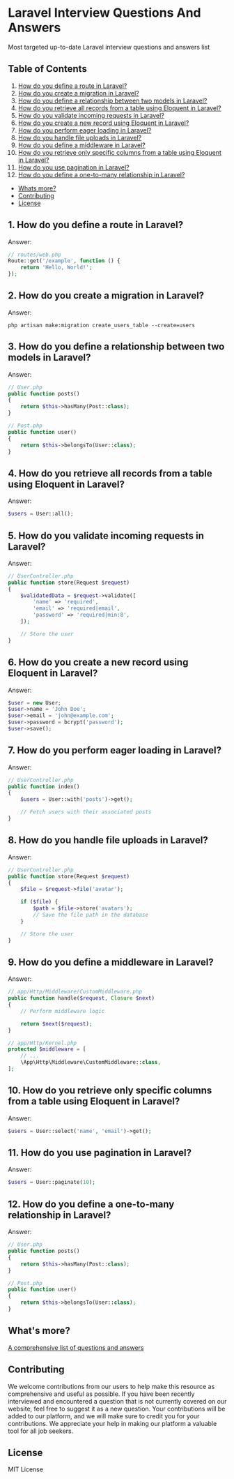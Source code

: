 # Laravel Interview Questions And Answers

Most targeted up-to-date Laravel interview questions and answers list

## Table of Contents

1. [How do you define a route in Laravel?](#1-how-do-you-define-a-route-in-laravel)
2. [How do you create a migration in Laravel?](#2-how-do-you-create-a-migration-in-laravel)
3. [How do you define a relationship between two models in Laravel?](#3-how-do-you-define-a-relationship-between-two-models-in-laravel)
4. [How do you retrieve all records from a table using Eloquent in Laravel?](#4-how-do-you-retrieve-all-records-from-a-table-using-eloquent-in-laravel)
5. [How do you validate incoming requests in Laravel?](#5-how-do-you-validate-incoming-requests-in-laravel)
6. [How do you create a new record using Eloquent in Laravel?](#6-how-do-you-create-a-new-record-using-eloquent-in-laravel)
7. [How do you perform eager loading in Laravel?](#7-how-do-you-perform-eager-loading-in-laravel)
8. [How do you handle file uploads in Laravel?](#8-how-do-you-handle-file-uploads-in-laravel)
9. [How do you define a middleware in Laravel?](#9-how-do-you-define-a-middleware-in-laravel)
10. [How do you retrieve only specific columns from a table using Eloquent in Laravel?](#10-how-do-you-retrieve-only-specific-columns-from-a-table-using-eloquent-in-laravel)
11. [How do you use pagination in Laravel?](#11-how-do-you-use-pagination-in-laravel)
12. [How do you define a one-to-many relationship in Laravel?](#12-how-do-you-define-a-one-to-many-relationship-in-laravel)
- [Whats more?](#whats-more)
- [Contributing](#contributing)
- [License](#license)

## 1. How do you define a route in Laravel?

Answer:

```php
// routes/web.php
Route::get('/example', function () {
    return 'Hello, World!';
});
```

## 2. How do you create a migration in Laravel?

Answer:

```shell
php artisan make:migration create_users_table --create=users
```

## 3. How do you define a relationship between two models in Laravel?

Answer:

```php
// User.php
public function posts()
{
    return $this->hasMany(Post::class);
}

// Post.php
public function user()
{
    return $this->belongsTo(User::class);
}
```

## 4. How do you retrieve all records from a table using Eloquent in Laravel?

Answer:

```php
$users = User::all();
```

## 5. How do you validate incoming requests in Laravel?

Answer:

```php
// UserController.php
public function store(Request $request)
{
    $validatedData = $request->validate([
        'name' => 'required',
        'email' => 'required|email',
        'password' => 'required|min:8',
    ]);

    // Store the user
}
```

## 6. How do you create a new record using Eloquent in Laravel?

Answer:

```php
$user = new User;
$user->name = 'John Doe';
$user->email = 'john@example.com';
$user->password = bcrypt('password');
$user->save();
```

## 7. How do you perform eager loading in Laravel?

Answer:

```php
// UserController.php
public function index()
{
    $users = User::with('posts')->get();

    // Fetch users with their associated posts
}
```

## 8. How do you handle file uploads in Laravel?

Answer:

```php
// UserController.php
public function store(Request $request)
{
    $file = $request->file('avatar');

    if ($file) {
        $path = $file->store('avatars');
        // Save the file path in the database
    }

    // Store the user
}
```

## 9. How do you define a middleware in Laravel?

Answer:

```php
// app/Http/Middleware/CustomMiddleware.php
public function handle($request, Closure $next)
{
    // Perform middleware logic

    return $next($request);
}

// app/Http/Kernel.php
protected $middleware = [
    // ...
    \App\Http\Middleware\CustomMiddleware::class,
];
```

## 10. How do you retrieve only specific columns from a table using Eloquent in Laravel?

Answer:

```php
$users = User::select('name', 'email')->get();
```

## 11. How do you use pagination in Laravel?

Answer:

```php
$users = User::paginate(10);
```

## 12. How do you define a one-to-many relationship in Laravel?

Answer:

```php
// User.php
public function posts()
{
    return $this->hasMany(Post::class);
}

// Post.php
public function user()
{
    return $this->belongsTo(User::class);
}
```

## What's more?
<a href="https://interviewplus.ai/developers-and-programmers/laravel/questions">A comprehensive list of questions and answers</a>

## Contributing
We welcome contributions from our users to help make this resource as comprehensive and useful as possible. If you have been recently interviewed and encountered a question that is not currently covered on our website, feel free to suggest it as a new question. Your contributions will be added to our platform, and we will make sure to credit you for your contributions. We appreciate your help in making our platform a valuable tool for all job seekers.

## License
MIT License

